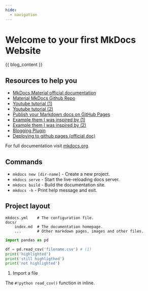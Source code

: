 ```yaml
---
hide:
  - navigation
---
```


# Welcome to your first MkDocs Website

{{ blog_content }}

## Resources to help you
- [MkDocs Material official documentation](https://squidfunk.github.io/mkdocs-material/)
- [Material MkDocs Github Repo](https://github.com/squidfunk/mkdocs-material)
- [Youtube tutorial (1)](https://www.youtube.com/watch?v=0pYN6Z-t1-s)
- [Youtube tutorial (2)](https://www.youtube.com/watch?v=eJVVbZYUYro)
- [Publish your Markdown docs on GitHub Pages](https://dev.to/ar2pi/publish-your-markdown-docs-on-github-pages-6pe)
- [Example them I was inspired by (1)](https://github.com/fire1ce/3os.org/)
- [Example them I was inspired by (2)](https://3os.org/guides/better-terminal-experience/)
- [Blogging Plugin](https://liang2kl.codes/mkdocs-blogging-plugin/)
- [Deploying to github pages (official doc)](https://www.mkdocs.org/user-guide/deploying-your-docs/)

For full documentation visit [mkdocs.org](https://www.mkdocs.org).

## Commands

* `mkdocs new [dir-name]` - Create a new project.
* `mkdocs serve` - Start the live-reloading docs server.
* `mkdocs build` - Build the documentation site.
* `mkdocs -h` - Print help message and exit.

## Project layout

    mkdocs.yml    # The configuration file.
    docs/
        index.md  # The documentation homepage.
        ...       # Other markdown pages, images and other files.


```py title="importer.py" hl_lines="4 5"
import pandas as pd

df = pd.read_csv('filename.csv') # (1)
print('highlighted')
print('still highligthed')
print('not highlighted')
```

1.  Import a file

The `#!python read_csv()` function in inline.